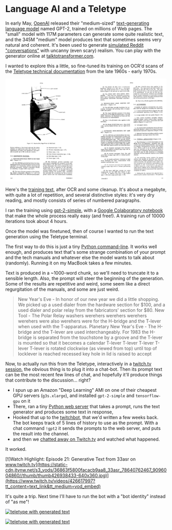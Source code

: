 # Language AI and a Teletype

In early May, [OpenAI](https://openai.com/) released their "medium-sized" [text-generating language model](https://openai.com/blog/better-language-models/) named GPT-2, trained on millions of Web pages.
The "small" model with 117M parameters can generate some quite realistic text, and the 345M "medium" model produces text that sometimes seems very natural and coherent.
It's been used to generate [simulated Reddit "conversations"](https://www.reddit.com/r/slatestarcodex/comments/bo26lv/simulated_culture_war_roundup_thread_using_gpt2/) with uncanny (even scary) realism.
You can play with the generator online at [talktotransformer.com](https://talktotransformer.com).

I wanted to explore this a little, so fine-tuned its training on OCR'd scans of the [Teletype technical documentation](https://github.com/hughpyle/ASR33/tree/master/doc) from the late 1960s - early 1970s.

[![technical bulletin 273B](../pix/bulletin_273b.png)](https://archive.org/details/bitsavers_teletype2763_23812591/page/n11)

Here's the [training text](https://raw.githubusercontent.com/hughpyle/ASR33/master/gpt2/training.txt), after OCR and some cleanup.
It's about a megabyte, with quite a lot of repetition, and several distinctive styles: it's very dry reading, and mostly consists of
series of numbered paragraphs.

I ran the training using [gpt-2-simple](https://github.com/minimaxir/gpt-2-simple), with 
a [Google Colaboratory notebook](https://colab.research.google.com/drive/1VLG8e7YSEwypxU-noRNhsv5dW4NfTGce)
that make the whole process really easy (and free!).  A training run of 10000 iterations took about 4 hours.


Once the model was finetuned, then of course I wanted to run the text generation using the Teletype terminal.

The first way to do this is just a tiny [Python command-line](https://github.com/hughpyle/ASR33/blob/master/gpt2/gen.py).
It works well enough, and produces text that's some strange combination of your prompt and the tech manuals and
whatever else the model wants to talk about (randomly).  Running it on my MacBook takes a few minutes.

Text is produced in a ~1000-word chunk, so we'll need to truncate it to a sensible length.  Also, the prompt will steer the beginning of the generation.
Some of the results are repetitive and weird, some seem like a direct regurgitation of the manuals, and some are just weird.

> New Year's Eve - In honor of our new year we did a little shopping. We picked up a used dialer from the hardware section for $100, and a used dialer and polar relay from the fabricators' section for $80.
> New Tool - The Polar Relay washers werehers werehers werehers werehers were also werehers were for the H-bridge and the T-lever when used with the T-apparatus. 
> Planetary New Year's Eve - The H-bridge and the T-lever are used interchangeably. For 1983 the H-bridge is separated from the touchstone by a groove and the T-lever is mounted so that it becomes a calendar T-lever T-lever T-lever T-lever T-lever is rotated clockwise (as viewed from top) until top of locklever is reached recessed key hole in lid is raised to accept


Now, to actually run this from the Teletype, interactively in a [twitch.tv session](https://twitch.tv/33asr), the obvious thing is to plug it into a chat-bot.  Then its prompt text can be the most recent few lines of chat,
and hopefully it'll produce things that contribute to the discussion... right?

* I spun up an Amazon "Deep Learning" AMI on one of their cheapest GPU servers (`g3s.xlarge`), and installed `gpt-2-simple` and `tensorflow-gpu` on it
* There, ran a tiny [Python web server](https://github.com/hughpyle/ASR33/blob/master/gpt2/web.py) that takes a prompt, runs the text generator and produces some text in response,
* Hooked that up to the [twitchbot](https://github.com/hughpyle/ASR33/blob/master/bin/twitchbot), that we'd written a few weeks back.  The bot keeps track of 5 lines of history to use as the prompt.  With a chat command `!gpt2` it sends the prompts to the web server, and puts the result into the channel.
* and then we [chatted away on Twitch.tv](https://www.twitch.tv/videos/426617997) and watched what happened.

It worked.

[![Watch Highlight: Episode 21: Generative Text from 33asr on www.twitch.tv](https://static-cdn.jtvnw.net/s3_vods/36863f5800facacb9aa8_33asr_78640762467_9096004860//thumb/thumb426938433-640x360.jpg)](https://www.twitch.tv/videos/426617997?tt_content=text_link&tt_medium=vod_embed)

It's quite a trip.  Next time I'll have to run the bot with a "bot identity" instead of "as me"!

[![teletype with generated text](https://pbs.twimg.com/media/D64HeJIWkAIuiaq.jpg)](https://twitter.com/33asr/status/1129848776657723393)

[![teletype with generated text](https://pbs.twimg.com/media/D64QvkcWwAE2lDW.jpg)](https://twitter.com/33asr/status/1129858972419330049) 